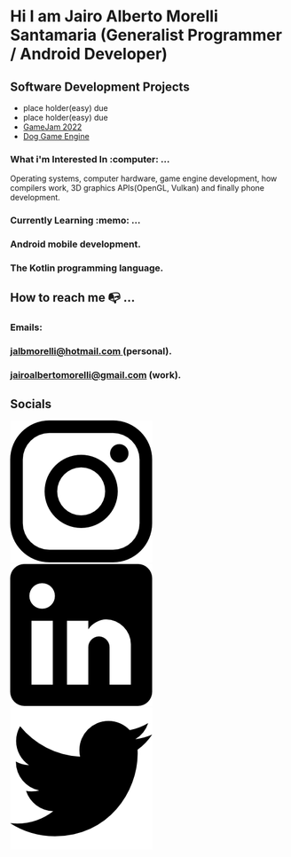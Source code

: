 # Hi I am Jairo Alberto Morelli Santamaria (Generalist Programmer / Android Developer)
<h2>Software Development Projects</h2>
<ul>
 <li>place holder(easy) due</li>
 <li>place holder(easy) due</li>
 <li><a href ="https://github.com/Jairo411/GameJam2022"> GameJam 2022</li>
 <li><a href ="https://github.com/Jairo411/DogEngine"> Dog Game Engine</a></li>
</ul>

<h3> What i'm Interested In :computer: ...</h3> 

<p> Operating systems, computer hardware, game engine development, how compilers work, 3D 
graphics APIs(OpenGL, Vulkan) and finally phone development.</p>

<h3> Currently Learning :memo: ... </h3> 
<h3> Android mobile development.<h3>
<h3> The Kotlin programming language.</h3>

## How to reach me :mailbox_with_no_mail: ... 
<h3> Emails: </h3>
<h3>  <a href="mailto:jalbmorelli@hotmail.com"> jalbmorelli@hotmail.com </a> (personal). </h3>
<h3><a href="mailto:jairoalbertomorelli@gmail.com"\>jairoalbertomorelli@gmail.com</a> (work). </h3> 
<h2> Socials </h2> 
<a href="https://www.instagram.com/morelli_08/"><img src="Instagram Icon.png"></a><a href="https://www.linkedin.com/in/jairo-alberto-morelli-santamaria-b1018514b/"><img src="LinkedIn%20Icon.png"></a> <a href="https://twitter.com/Morelli_08"><img src="Twitter%20Icon.png"></a>



